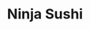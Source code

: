 ---
layout: place
title: Ninja Sushi
permalink: /hawaii/kaneohe/ninja-sushi.html
stateAbbr: HI
stateName: Hawaii
cityName: Kaneohe
seo:
  type: restaurant
  links: null
place_id: ChIJ4-peB_lqAHwRO0mC-4JZzjU
photos:
  - name: >-
      places/ChIJ4-peB_lqAHwRO0mC-4JZzjU/photos/AeeoHcI_4wXvCsVqADzlPDptHbtcpG1ZjAKgwiO3wskHlas1qt85OVKlX19KGtWDUhIgeKiM3qOj_aAAA5sNgzcd-koGAtLdX0xnKUxFa3aGnBNHjuLsusf6zp7cuNDNlZ8k_xGBt7ZLuSX2MCsbMEbiB_FaZVymRD1lvr-c4eWeGEw903X5RnK-aZUFRp2yuA8RsOi5mfNFxtxqVLg1WRG8Gt4rRrs5jiPsES4VTD4vE2l1HmCtaOQuIiEB3TweaZUOLWLzdw9EQrj-nwRnW18M1fRtvewPu9fRcFVuEm-AceMev3BxnuMsjyse2KPOldp-mU9gCYi0KNdoUKHLyCAkkK68TM6MwisOV71cu3BGACZFuU49zTIk68WeKhGM8aJ9Yl-wkUBhl-X92OzSb8g3szkK9j-bywFT_h-ualxaS16q6X0D
    widthPx: 4032
    heightPx: 2268
    authorAttributions:
      - displayName: 楊承淵
        uri: https://maps.google.com/maps/contrib/107906279211619646321
        photoUri: >-
          https://lh3.googleusercontent.com/a/ACg8ocKmyLVII2U593XF__UljDa9NVTwBoByarwHr29w9qeOeUEvjQ=s100-p-k-no-mo
    flagContentUri: >-
      https://www.google.com/local/imagery/report/?cb_client=maps_api_places.places_api&image_key=!1e10!2sCIHM0ogKEICAgICHw9L54AE&hl=en-US
    googleMapsUri: >-
      https://www.google.com/maps/place//data=!3m4!1e2!3m2!1sCIHM0ogKEICAgICHw9L54AE!2e10!4m2!3m1!1s0x7c006af9075eeae3:0x35ce5982fb82493b
  - name: >-
      places/ChIJ4-peB_lqAHwRO0mC-4JZzjU/photos/AeeoHcJkQabjPo1kfcHD-Wwr2aagJlQQ6VlQOoOVDu0WH_RvCIfbVIzoNK9CLHQYZSABYEoAK1zPlT6ClrT1z3GZRkUxEkM5vdTx4kBJwOQKoOvwBLaSU-_Z_I7Sx562jT1iEP8kekVs0TBHZ9tz5MTPxUkQGG31i_vSo3PdyH1Yb9LfgPZULGVQXAz64wgMqnNlLvdob3Y1Tc-pjnKpeSwEIZCWMLpXu40YrQJrSHfzZP8HBwb2nSw33cVxonazYsDiEr7NgozcSDIcDBl6NaxgFe6FCLmo5UQnWbFKgz3toQAONnjH8yQN91-S4js91KhSF7nTzuSp2gOTu7FwKErW-xrcFVvTXd1aLOyP90gVraW9Y-EtzJ98NkrgrxagL3NYQO8TJGusZ2ib5O_VaHbxkfAGJNE2o0aBw-gmaLBLQmKzyUO4
    widthPx: 4032
    heightPx: 3024
    authorAttributions:
      - displayName: Benny Fontillas
        uri: https://maps.google.com/maps/contrib/116143731112274591924
        photoUri: >-
          https://lh3.googleusercontent.com/a-/ALV-UjXKMSCuKh-oO_shyYih0-O1vprhULwlKe3JlbNC3KO23EXwODLVeA=s100-p-k-no-mo
    flagContentUri: >-
      https://www.google.com/local/imagery/report/?cb_client=maps_api_places.places_api&image_key=!1e10!2sCIHM0ogKEICAgIDs3LvTqAE&hl=en-US
    googleMapsUri: >-
      https://www.google.com/maps/place//data=!3m4!1e2!3m2!1sCIHM0ogKEICAgIDs3LvTqAE!2e10!4m2!3m1!1s0x7c006af9075eeae3:0x35ce5982fb82493b
  - name: >-
      places/ChIJ4-peB_lqAHwRO0mC-4JZzjU/photos/AeeoHcKkUIkqnxCZDwiIGC5S5dCjG6BT5VKd2zHEFevtWMtsteTDYSH4lORVwyHesM5mxkvv21WMckiRTejSQ1YZDt5pWIYzDg8vB7t2OzeNCErTD11OlGi6pmA1fmzlc_z6Vv7WRCtHice_TB_HNm_QY-BnCU1ICemokPr9gK-MQdsz062vwwyhAo1_GPMLsz-f-7BskXUq0ZRX_lLNrK5z0uRNak6Vah2bgkygfr7Fvm_D_d5mDIpKpQjPJpz-ca35tSytyIB44WDj3_DSK-dWDAYz5Q7HmYSO1KA9DS_aZnCC4VPu2K6Jzh_nekStC8VEFTFWHlgbtwqusc-OT6Vtn1fPLZV5St7koQ4ZVdGCd8uQuQKASzjZoD8sqsHqRpQK0JFwmi6OuDrffWD_ntvhGnyOeATmiX4jh6c5ZfDWu-_S68k
    widthPx: 3000
    heightPx: 3000
    authorAttributions:
      - displayName: cams o
        uri: https://maps.google.com/maps/contrib/115973189790313817501
        photoUri: >-
          https://lh3.googleusercontent.com/a/ACg8ocI0JhWoe15hWQl7dVYEHmk7E6NjEVJYvcjIJB9IC4cjTDH0gIIq=s100-p-k-no-mo
    flagContentUri: >-
      https://www.google.com/local/imagery/report/?cb_client=maps_api_places.places_api&image_key=!1e10!2sCIHM0ogKEICAgICOguDX3QE&hl=en-US
    googleMapsUri: >-
      https://www.google.com/maps/place//data=!3m4!1e2!3m2!1sCIHM0ogKEICAgICOguDX3QE!2e10!4m2!3m1!1s0x7c006af9075eeae3:0x35ce5982fb82493b
  - name: >-
      places/ChIJ4-peB_lqAHwRO0mC-4JZzjU/photos/AeeoHcK0W3XqiOkT88QGpvm2mAD5OCgQZAFkpcCE9IKW6hNzDKeWRiGGJkG382_BmIsOuopw0VPs4yUW3MVv6EAZANiOwwEUJ8nLQ224Uousotvlf4Ooz9d4ismEniM4AEOZAUGskBVqOfhPofBuvv4vF91G5bTz-5CCwoEt0cHtZQ_c3fWrzM8E14rdHAHXfVmfixipwSdODtwDxq_Wo-qm41OSGsZoWjicSCbS-rH90k4l6ZzyXvcQ5VSfd_4a0zaOLeDG4oKrTB8F1FHqAYuFjDdrqezGBApDjbUEj-G6LuvWWFwvYI9yed5xE8Gr_0SiuoPvpM5KiUYQ2PlA_aFgabtnX7LeRtB-0v9XTP_JRQfoK5mVJUVCvAd8RQT4ErIGr-uB_h8kxSo7rR5hnHI-vorA_awF1ebSuro6gQAWKNHmQCuY
    widthPx: 3024
    heightPx: 4032
    authorAttributions:
      - displayName: Eri Faagai
        uri: https://maps.google.com/maps/contrib/106646437601758752625
        photoUri: >-
          https://lh3.googleusercontent.com/a-/ALV-UjXUnBmPXxOE9rDENsgSRk9IOjtz8jE20Mjxsvn62VjGqsWVQxQikg=s100-p-k-no-mo
    flagContentUri: >-
      https://www.google.com/local/imagery/report/?cb_client=maps_api_places.places_api&image_key=!1e10!2sCIHM0ogKEICAgICO9cCKmQE&hl=en-US
    googleMapsUri: >-
      https://www.google.com/maps/place//data=!3m4!1e2!3m2!1sCIHM0ogKEICAgICO9cCKmQE!2e10!4m2!3m1!1s0x7c006af9075eeae3:0x35ce5982fb82493b
  - name: >-
      places/ChIJ4-peB_lqAHwRO0mC-4JZzjU/photos/AeeoHcIpgdYFvHjc0gAaZQxEadHuC3B8j2XcKaaErLg4K3d-HyIanABDxvx_O2FD6EWuauuZPvd0KZzCIHnmLkitmKLFV-XYgA5LdDv-OBxgHyhnDbbRGGHauSI8dmynkQjmktJPyOPk1-4AqK07L8lz8lZ0Yj4CW06WbzWGFcDMUzhP61kYMsmkDJVe6KjpikN0iSYD6vcREJlGJ75JrmUbQgMblUvuTViXTltt8_v_VyxTNLwGY0XpmCOk-z0Ju-HIxgnGzznm13nBY03XPo0YcYVxV92WvbqiI1l5LSFLlLCqDw_0_49N_jwypHvoHCZ1swo6g5mW6B5tkUi6K9-OvB-2uBsVN8SRknduhwaDjJM_5M1C24bqPBUS3TR6FcsD9R8KFWQo5w5Xi2Rq1-75JEmwvGYF5AsOqN9q5L2M4XM0sw
    widthPx: 1960
    heightPx: 4032
    authorAttributions:
      - displayName: Moana Piena
        uri: https://maps.google.com/maps/contrib/113420274195404586257
        photoUri: >-
          https://lh3.googleusercontent.com/a-/ALV-UjVZoX0tyCNe2IzeYdMwuiuQP6qKaPgmGZTrd8T61Av4p_ooCZlYhw=s100-p-k-no-mo
    flagContentUri: >-
      https://www.google.com/local/imagery/report/?cb_client=maps_api_places.places_api&image_key=!1e10!2sCIHM0ogKEICAgICk6em3Bw&hl=en-US
    googleMapsUri: >-
      https://www.google.com/maps/place//data=!3m4!1e2!3m2!1sCIHM0ogKEICAgICk6em3Bw!2e10!4m2!3m1!1s0x7c006af9075eeae3:0x35ce5982fb82493b
  - name: >-
      places/ChIJ4-peB_lqAHwRO0mC-4JZzjU/photos/AeeoHcK_97PYEnys-_rN0Zw0qG5H5sb6DhfD7i3j-NEgxGbCF5_G4tVR_AO1CiyXgaOkvkc9315SO-pWcXt-lfojderKRdIy84QUc8O-Nm5VUkiMcHVcDiZcPYilSpUdjED6Lw9W-bR7B8BFucbhKwQ-eN1QSlAq_P7XCJyUyLha4TqGf2Ekso49JoYNwaPasttrYc4m7wK1sJWTKb6AmVT6VMbxdHHmPiN9mx6gKvo9QxnZoE8qO4Wb4-6rsVba40p0dX00R_WzJzSLLi5arbOh5udjhLwE13-9wzlnzDz_WL9wMrRlb26a9ZxINWVWbsj2LnnEjGWRCo9r9FJIWRJNC2zvH9nrGa7DgpsQ3UHilxckI1e2I0X2QFRxVcpAoyn1B_wevf8rHMWjKm5bKhSJ3hlHoG5mP0QQtK_GQ_R17fM5CX4
    widthPx: 3000
    heightPx: 4000
    authorAttributions:
      - displayName: Davina Sanders
        uri: https://maps.google.com/maps/contrib/100154891114088911922
        photoUri: >-
          https://lh3.googleusercontent.com/a/ACg8ocJ1MxkjozG9GA0FA57vpQbWM4r4QxiEa8EG0aGtGwWi7HOHxw=s100-p-k-no-mo
    flagContentUri: >-
      https://www.google.com/local/imagery/report/?cb_client=maps_api_places.places_api&image_key=!1e10!2sCIHM0ogKEICAgICmtKOI9QE&hl=en-US
    googleMapsUri: >-
      https://www.google.com/maps/place//data=!3m4!1e2!3m2!1sCIHM0ogKEICAgICmtKOI9QE!2e10!4m2!3m1!1s0x7c006af9075eeae3:0x35ce5982fb82493b
  - name: >-
      places/ChIJ4-peB_lqAHwRO0mC-4JZzjU/photos/AeeoHcLD6E7QOdkOoweZ5ZEJLwyq9S0S6Shlx644ECKGc-j1N6EXXbhC9TEIJU9_tf9A9zS8EhhrWCKdeVJwf485DPlwKz9uma7MlU2BpX4vPDgDRj6Te71QCdmjD1SuFkLo1UJgxz6DzczOvWBUzjD9kZGeL__gh7Q7rdSxLzlxboRZ3L8rfmxUiBNL2CIClEfcu8fPzPlGrwm-En-O7noWMrnmprPSKuNtMPvVTGbLJ7R1g07Fll0r2J9NrDN-Ajzfeu63MBO7Q_93fNqNMSDXtUwy4D-PdJyh13GPvW7GT-kDqMDwzkdpr0ZYMhAxZ4C9BxzLNpxfBrvGC-Mcz7C5-Smm84b57GjT2aESpTjW9ruT1DsdXBEUWblUofVbUbK-H36V9k4gGIlSKyg5u6xwoEx0QitDMCYbvbDj-w6hBJukknhs
    widthPx: 2620
    heightPx: 4656
    authorAttributions:
      - displayName: J Huihui
        uri: https://maps.google.com/maps/contrib/108771354543960463940
        photoUri: >-
          https://lh3.googleusercontent.com/a-/ALV-UjX-YxmE6WXOt7ZXun1GodHrebuFa6mok1v_6KR5P5b6kXMV6Wk9zg=s100-p-k-no-mo
    flagContentUri: >-
      https://www.google.com/local/imagery/report/?cb_client=maps_api_places.places_api&image_key=!1e10!2sCIHM0ogKEICAgIDkkMC8ngE&hl=en-US
    googleMapsUri: >-
      https://www.google.com/maps/place//data=!3m4!1e2!3m2!1sCIHM0ogKEICAgIDkkMC8ngE!2e10!4m2!3m1!1s0x7c006af9075eeae3:0x35ce5982fb82493b
  - name: >-
      places/ChIJ4-peB_lqAHwRO0mC-4JZzjU/photos/AeeoHcKWzA7DaBshJPvWlIh1dQnD-BLwAgJyvFcZ-GlCU3LGJ7KtFHDGFMyXInyBz5qPsp-N8msTwtY6ZGFfUtWGv-kC537SnXFodBFWlGe2uab64j0eGWE46M4IQ0hkVPu14UhNUePOgJXTJjzlAlUu3Eqz9u21JPOxyeJnui1pjDys4wRFX_WjCK-EtgBNbkbty8Wb80tyZJQPxmdBwiHTyr4GMLNbdmjNXN-c0Y1lgXFqSIAMsXrD8kgI9Q1CmXS-Da6CJL_AaFSExDWfimYbu5a9XcFt6446-fltQFsVd6gRrKMvSnruqjXJU29xF8ozBioBPoHzh3690ef97grWK9xqgH5ias4yaIJApOCn48MNS3uFY1q1OPgqM3Ycbs8vmsQzuZsQ0W_kD03Pwm2_qyvMniaTCvUJN7pRWPaxxCYiFg
    widthPx: 3000
    heightPx: 4000
    authorAttributions:
      - displayName: Davina Sanders
        uri: https://maps.google.com/maps/contrib/100154891114088911922
        photoUri: >-
          https://lh3.googleusercontent.com/a/ACg8ocJ1MxkjozG9GA0FA57vpQbWM4r4QxiEa8EG0aGtGwWi7HOHxw=s100-p-k-no-mo
    flagContentUri: >-
      https://www.google.com/local/imagery/report/?cb_client=maps_api_places.places_api&image_key=!1e10!2sCIHM0ogKEICAgICmtKOIDQ&hl=en-US
    googleMapsUri: >-
      https://www.google.com/maps/place//data=!3m4!1e2!3m2!1sCIHM0ogKEICAgICmtKOIDQ!2e10!4m2!3m1!1s0x7c006af9075eeae3:0x35ce5982fb82493b
  - name: >-
      places/ChIJ4-peB_lqAHwRO0mC-4JZzjU/photos/AeeoHcKvqgLKu3aKo8pNsJsbZnwMtxTFuyCHPAPtfkNgrN3BwgSLgRVVqOtGeZ2bQeK2B5aDvyxavr-Gi6HaxrU1vWEelX93I3nKvDK_TXUX-ZX4smVCZQm_6PXbZ1RX57xf-TmUL0r_xgVZF-tQLYJLElaYqmC4IZtySeBmeJc8XyGDY4rXtsW_mRDVx4kgc1WRf3o9Q7uIesNH1zNHdF2Vp0af_qCBp6RthcmB4bsDmXxHeZ8tC4D2qS0F2XyDTYmOocZBlDL0ZrkzXPbOORlMLBsCAAN9qSK4C9-4wNRUvHOa9bSAQm1yj8UC1v0QrlFrwfgjSsjKZaGshGpCxaMMG8gKfIaPaD3FJkPGNj7JBSGX8PZdb8A9oefoxHa3jjSn7J66EzTc7pu8dwBr-gjDLq7qsnao1pLsSTaMA1vb357qSgJU
    widthPx: 3024
    heightPx: 4032
    authorAttributions:
      - displayName: Uilani Luis
        uri: https://maps.google.com/maps/contrib/116397920649660882609
        photoUri: >-
          https://lh3.googleusercontent.com/a/ACg8ocI3XtAX9DHrWlYdQlW3nS9BmOi568rBYZ4Ufii-Tozcwcj1eQ=s100-p-k-no-mo
    flagContentUri: >-
      https://www.google.com/local/imagery/report/?cb_client=maps_api_places.places_api&image_key=!1e10!2sCIHM0ogKEICAgIDyvty6vgE&hl=en-US
    googleMapsUri: >-
      https://www.google.com/maps/place//data=!3m4!1e2!3m2!1sCIHM0ogKEICAgIDyvty6vgE!2e10!4m2!3m1!1s0x7c006af9075eeae3:0x35ce5982fb82493b
  - name: >-
      places/ChIJ4-peB_lqAHwRO0mC-4JZzjU/photos/AeeoHcJuGkqSsGWfFC_cUalVNH30ZW229ny6yVhI4k3OeTVw5wH35knnfYaJnvDqxMYSj0i2S2QSdculbytgOuJcEMp6XMMCQxungHC-eb3NrV96BtFmZzwAAa_oOguMpmnn5TnjXB4kUPapB1EsWyP1-gJoAU73C4CH7AB5Czch4WtznrYi4dFkgU2OVmlRcUQpsFdojYBMlXd-VpRaFhEuR41avkYOlMYUs4MKQV96R5eYXQ8TIdi9urrCnZnwn4VRlGyuHMb7o8GvXTbCeHpIwULbAvLOYtuTrk0lMwDf0yMHauPJEn9ThMiHwbLDLWPjf5fdgWU1w7VtHaWVt4YlMgTseIT_W8S05PG409tBsv6IBf0JTbtgNLB_3ZAEyt-upFfvNNRWB7S5j50TVI4BXLtJ_c6QcSQgl9KFNFQpmECRwg
    widthPx: 1920
    heightPx: 1080
    authorAttributions:
      - displayName: Moana Piena
        uri: https://maps.google.com/maps/contrib/113420274195404586257
        photoUri: >-
          https://lh3.googleusercontent.com/a-/ALV-UjVZoX0tyCNe2IzeYdMwuiuQP6qKaPgmGZTrd8T61Av4p_ooCZlYhw=s100-p-k-no-mo
    flagContentUri: >-
      https://www.google.com/local/imagery/report/?cb_client=maps_api_places.places_api&image_key=!1e10!2sCIHM0ogKEICAgIDEutqtBg&hl=en-US
    googleMapsUri: >-
      https://www.google.com/maps/place//data=!3m4!1e2!3m2!1sCIHM0ogKEICAgIDEutqtBg!2e10!4m2!3m1!1s0x7c006af9075eeae3:0x35ce5982fb82493b
address: '46-056 Kamehameha Hwy #231, Kaneohe, HI 96744, USA'
street: '46-056 Kamehameha Hwy #231'
city: Kaneohe
state: HI
zip: '96744'
country: USA
neighborhood: null
latitude: '21.419602'
longitude: '-157.805499'
accessibility_options:
  wheelchairAccessibleParking: true
  wheelchairAccessibleEntrance: true
  wheelchairAccessibleSeating: true
business_status: OPERATIONAL
name: Ninja Sushi
google_maps_links:
  directionsUri: >-
    https://www.google.com/maps/dir//''/data=!4m7!4m6!1m1!4e2!1m2!1m1!1s0x7c006af9075eeae3:0x35ce5982fb82493b!3e0
  placeUri: https://maps.google.com/?cid=3877134748312815931
  writeAReviewUri: >-
    https://www.google.com/maps/place//data=!4m3!3m2!1s0x7c006af9075eeae3:0x35ce5982fb82493b!12e1
  reviewsUri: >-
    https://www.google.com/maps/place//data=!4m4!3m3!1s0x7c006af9075eeae3:0x35ce5982fb82493b!9m1!1b1
  photosUri: >-
    https://www.google.com/maps/place//data=!4m3!3m2!1s0x7c006af9075eeae3:0x35ce5982fb82493b!10e5
primary_type: Sushi Restaurant
opening_hours:
  regular: null
  current: null
secondary_opening_hours:
  regular:
    weekdayDescriptions: null
    type: null
  current:
    weekdayDescriptions: null
    type: null
phone: null
price_level: null
price_range: null
rating: null
rating_count: 0
website: null
description: >-
  Discover Ninja Sushi in Kaneohe, HI$$$Ninja Sushi in Kaneohe, HI, stands out
  as a relaxed spot at Windward Mall, perfect for anyone craving authentic
  Japanese flavors in a welcoming environment. This sushi restaurant offers a
  selection of fresh small plates and bento boxes, along with crispy tempura
  options that highlight local ingredients and creative twists. Visitors can
  enjoy the convenience of wheelchair-accessible features, making it easier for
  everyone to savor a meal in a casual setting. If you're exploring sushi places
  near you, this location provides a straightforward yet enjoyable dining
  experience that combines affordability with tasty choices. Its proximity to
  shopping areas adds to the appeal for those seeking top-rated sushi
  restaurants in the region.
generative_summary: >-
  Discover Ninja Sushi in Kaneohe, HI$$$Ninja Sushi in Kaneohe, HI, stands out
  as a relaxed spot at Windward Mall, perfect for anyone craving authentic
  Japanese flavors in a welcoming environment. This sushi restaurant offers a
  selection of fresh small plates and bento boxes, along with crispy tempura
  options that highlight local ingredients and creative twists. Visitors can
  enjoy the convenience of wheelchair-accessible features, making it easier for
  everyone to savor a meal in a casual setting. If you're exploring sushi places
  near you, this location provides a straightforward yet enjoyable dining
  experience that combines affordability with tasty choices. Its proximity to
  shopping areas adds to the appeal for those seeking top-rated sushi
  restaurants in the region.
generative_disclosure: Summarized by AI using the Grok-3-Mini model.
reviews: null
review_summary: >-
  What Visitors Are Saying$$$From what people share about spots like this casual
  sushi eatery, the focus is often on the fresh and flavorful dishes that keep
  diners coming back for more. Many appreciate the straightforward menu with
  options that feel just right for a quick bite or a relaxed meal, highlighting
  the value and variety available. It's commonly noted as a solid pick for
  families or friends looking for reliable Japanese cuisine without the fuss,
  with praise for the welcoming vibe and efficient service. Overall, feedback
  suggests it's a go-to choice among local sushi spots, offering a positive
  experience that balances taste and convenience. If you're hunting for sushi
  near me, this place tends to earn nods for its approachable style and
  satisfying meals.
review_disclosure: Summarized by AI using the Grok-3-Mini model.
parking_options: null
payment_options: null
allow_dogs: null
curbside_pickup: null
delivery: null
dine_in: null
good_for_children: null
good_for_groups: null
good_for_sports: null
live_music: null
menu_for_children: null
outdoor_seating: null
reservable: null
restroom: null
serves_beer: null
serves_breakfast: null
serves_brunch: null
serves_cocktails: null
serves_coffee: null
serves_dinner: null
serves_dessert: null
serves_lunch: null
serves_vegetarian_food: null
serves_wine: null
takeout: null
update_category: pro
places_description: null

---